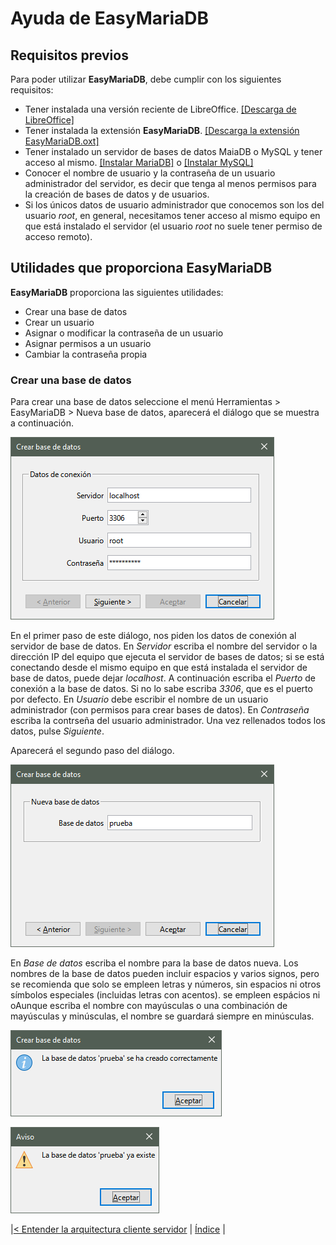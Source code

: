 # Ayuda de EasyMariaDB

## Requisitos previos

Para poder utilizar **EasyMariaDB**, debe cumplir con los siguientes requisitos:

- Tener instalada una versión reciente de LibreOffice. [[Descarga de LibreOffice]](https://es.libreoffice.org/descarga/libreoffice/)
- Tener instalada la extensión **EasyMariaDB**. [[Descarga la extensión EasyMariaDB.oxt]](https://github.com/jucasaca/Extension/releases)
- Tener instalado un servidor de bases de datos MaiaDB o MySQL y tener acceso al mismo. [[Instalar MariaDB]](InstalarMariaDB.md) o [[Instalar MySQL]](InstalarMySQL.md)
- Conocer el nombre de usuario y la contraseña de un usuario administrador del servidor, es decir que tenga al menos permisos para la creación de bases de datos y de usuarios.
- Si los únicos datos de usuario administrador que conocemos son los del usuario *root*, en general, necesitamos tener acceso al mismo equipo en que está instalado el servidor (el usuario *root* no suele tener permiso de acceso remoto).

## Utilidades que proporciona EasyMariaDB

**EasyMariaDB** proporciona las siguientes utilidades:

- Crear una base de datos
- Crear un usuario
- Asignar o modificar la contraseña de un usuario
- Asignar permisos a un usuario
- Cambiar la contraseña propia

### Crear una base de datos

Para crear una base de datos seleccione el menú Herramientas > EasyMariaDB > Nueva base de datos, aparecerá el diálogo que se muestra a continuación.

![Jekyll](/img/database1.png)

En el primer paso de este diálogo, nos piden los datos de conexión al servidor de base de datos. En *Servidor* escriba el nombre del servidor o la dirección IP del equipo que ejecuta el servidor de bases de datos; si se está conectando desde el mismo equipo en que está instalada el servidor de base de datos, puede dejar *localhost*. A continuación escriba el *Puerto* de conexión a la base de datos. Si no lo sabe escriba *3306*, que es el puerto por defecto. En *Usuario* debe escribir el nombre de un usuario administrador (con permisos para crear bases de datos). En *Contraseña* escriba la contrseña del usuario administrador. Una vez rellenados todos los datos, pulse *Siguiente*.

Aparecerá el segundo paso del diálogo.

![Jekyll](/img/database2.png)

En *Base de datos* escriba el nombre para la base de datos nueva. Los nombres de la base de datos pueden incluir espacios y varios signos, pero se recomienda que solo se empleen letras y números, sin espacios ni otros símbolos especiales (incluidas letras con acentos). se empleen espácios ni oAunque escriba el nombre con mayúsculas o una combinación de mayúsculas y minúsculas, el nombre se guardará siempre en minúsculas.




![Jekyll](/img/database3.png)

![Jekyll](/img/database4.png)

|[< Entender la arquitectura cliente servidor](clienteservidor.md) | [Índice](index.md#índice) |
